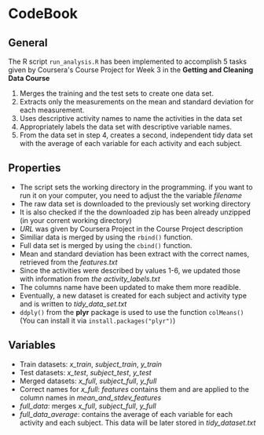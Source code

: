 # CodeBook

## General

The R script ```run_analysis.R``` has been implemented to accomplish 5 tasks given by Coursera's Course Project for Week 3 in the **Getting and Cleaning Data Course**

1. Merges the training and the test sets to create one data set.
2. Extracts only the measurements on the mean and standard deviation for each measurement. 
3. Uses descriptive activity names to name the activities in the data set
4. Appropriately labels the data set with descriptive variable names. 
5. From the data set in step 4, creates a second, independent tidy data set with the average of each variable for each activity and each subject.

## Properties

- The script sets the working directory in the programming. if you want to run it on your computer, you need to adjust the the variable
*filename*
- The raw data set is downloaded to the previously set working directory
- It is also checked if the the downloaded zip has been already unzipped (in your corrent working directory)
- *URL* was given by Coursera Project in the Course Project description
- Similiar data is merged by using the ```rbind()``` function.
- Full data set is merged by using the ```cbind()``` function.
- Mean and standard deviation has been extract with the correct names, retrieved from the *features.txt*
- Since the activities were described by values 1-6, we updated those with information from *the activity_labels.txt*
- The columns name have been updated to make them more readible. 
- Eventually, a new dataset is created for each subject and activity type and is written to *tidy_data_set.txt*
- ```ddply()``` from the **plyr** package is used to use the function ```colMeans()``` (You can install it via ```install.packages("plyr")```)

## Variables

- Train datasets: *x_train*, *subject_train*, *y_train*
- Test datasets: *x_test*, *subject_test*, *y_test*
- Merged datasets: *x_full*, *subject_full*, *y_full*
- Correct names for *x_full*: *features* contains them and are applied to the column names in *mean_and_stdev_features*
- *full_data*: merges *x_full*, *subject_full*, *y_full*
- *full_data_average*: contains the average of each variable for each activity and each subject. This data will be later stored in *tidy_dataset.txt*



